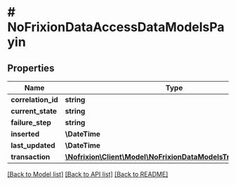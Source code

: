 # # NoFrixionDataAccessDataModelsPayin

## Properties

Name | Type | Description | Notes
------------ | ------------- | ------------- | -------------
**correlation_id** | **string** |  | [optional]
**current_state** | **string** |  | [optional]
**failure_step** | **string** |  | [optional]
**inserted** | **\DateTime** |  | [optional]
**last_updated** | **\DateTime** |  | [optional]
**transaction** | [**\Nofrixion\Client\Model\NoFrixionDataModelsTransactionEntity**](NoFrixionDataModelsTransactionEntity.md) |  | [optional]

[[Back to Model list]](../../README.md#models) [[Back to API list]](../../README.md#endpoints) [[Back to README]](../../README.md)
